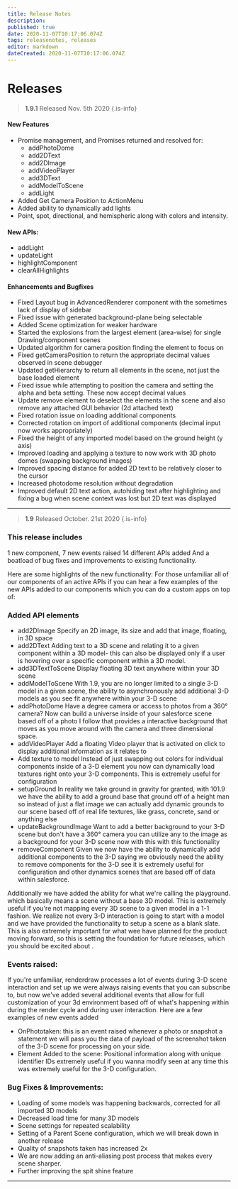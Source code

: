```yaml
---
title: Release Notes
description: 
published: true
date: 2020-11-07T10:17:06.074Z
tags: releasenotes, releases
editor: markdown
dateCreated: 2020-11-07T10:17:06.074Z
---
```


# Releases

>  **1.9.1**
Released Nov. 5th 2020 
{.is-info}


#### New Features
- Promise management, and Promises returned and resolved for: 
	- addPhotoDome
  - add2DText
  - add2DImage
  - addVideoPlayer
  - add3DText
  - addModelToScene
  - addLight
- Added Get Camera Position to ActionMenu
- Added ability to dynamically add lights 
- Point, spot, directional, and hemispheric along with colors and intensity.

#### New APIs:
- addLight
- updateLight
- highlightComponent
- clearAllHighlights


#### Enhancements and Bugfixes

- Fixed Layout bug in AdvancedRenderer component with the sometimes lack of display of sidebar
- Fixed issue with generated background-plane being selectable
- Added Scene optimization for weaker hardware
- Started the explosions from the largest element (area-wise) for single Drawing/component scenes
- Updated algorithm for camera position finding the element to focus on 
- Fixed getCameraPosition to return the appropriate decimal values observed in scene debugger
- Updated getHierarchy to return all elements in the scene, not just the base loaded element
- Fixed issue while attempting to position the camera and setting the alpha and beta setting. These now accept decimal values
- Update remove element to deselect the elements in the scene and also remove any attached GUI behavior (2d attached text) 
- Fixed rotation issue on loading additional components
- Corrected rotation on import of additional components (decimal input now works appropriately)
- Fixed the height of any imported model based on the ground height (y axis)
- Improved loading and applying a texture to now work with 3D photo domes (swapping background images)
- Improved spacing distance for added 2D text to be relatively closer to the cursor
- Increased photodome resolution without degradation
- Improved default 2D text action, autohiding text after highlighting and fixing a bug when scene context was lost but 2D text was displayed 
---

>  **1.9**
Released October. 21st 2020 
{.is-info}

### This release includes 
1 new component,
7 new events raised
14 different APIs added 
And a boatload of bug fixes and improvements to existing functionality. 

Here are some highlights of the new functionality:
For those unfamiliar all of our components of an active APIs if you can hear a few examples of the new APIs added to our components which you can do a custom apps on top of:
### Added API elements

- 	add2DImage
		Specify an 2D image, its size and add that image, floating, in 3D space 
- 	add2DText
		Adding text to a 3D scene and relating it to a given component within a 3D model- this can also be displayed only if a user is hovering over a specific component within a 3D model. 
- 	add3DTextToScene
		Display floating 3D text anywhere within your 3D scene
- 	addModelToScene
		With 1.9, you are no longer limited to a single 3-D model in a given scene, the ability to asynchronously add additional 3-D models as you see fit anywhere within your 3-D scene
- 	addPhotoDome
		Have a degree camera or access to photos from a 360° camera? Now can build a universe inside of your salesforce scene based off of a photo I follow that provides a interactive background that moves as you move around with the camera and three dimensional space.
- 	addVideoPlayer
		Add a floating Video player that is activated on click to display additional information as it relates to 
-    Add texture to model
		Instead of just swapping out colors for individual components inside of a 3-D element you now can dynamically load textures right onto your 3-D components. This is extremely useful for configuration
- 	setupGround
		In reality we take ground in gravity for granted, with 101.9 we have the ability to add a ground base that ground off of a height man so instead of just a flat image we can actually add dynamic grounds to our scene based off of real life textures, like grass, concrete, sand or anything else
- 	updateBackgroundImage
		Want to add a better background to your 3-D scene but don't have a 360° camera you can utilize any to the image as a background for your 3-D scene now with this with this functionality
- 	removeComponent
		Given we now have the ability to dynamically add additional components to the 3-D saying we obviously need the ability to remove components for the 3-D see it is extremely useful for configuration and other dynamics scenes that are based off of data within salesforce.

Additionally we have added the ability for what we're calling the playground. which basically means a scene without a base 3D model. This is extremely useful if you're not mapping every 3D scene to a given model in a 1-1 fashion. We realize not every 3-D interaction is going to start with a model and we have provided the functionality to setup a scene as a blank slate. This is also extremely important for what wee have planned for the product moving forward, so this is setting the foundation for future releases, which you should be excited about .

### Events raised:
If you're unfamiliar, renderdraw processes a lot of events during 3-D scene interaction and set up we were always raising events that you can subscribe to, but now we've added several additional events that allow for full customization of your 3d  environment based off of what's happening within during the render cycle and during user interaction. Here are a few examples of new events added 
- OnPhototaken: 
this is an event raised whenever a photo or snapshot a statement we will pass you the data of payload of the screenshot taken of the 3-D scene for processing on your side.
- Element Added to the scene:
Positional information along with unique identifier IDs extremely useful if you wanna modify seen at any time this was extremely useful for the 3-D configuration.

### Bug Fixes & Improvements:
- Loading of some models was happening backwards, corrected for all imported 3D models
- Decreased load time for many 3D models
- Scene settings for repeated scalability 
- Setting of a Parent Scene configuration, which we will break down in another release
- Quality of snapshots taken has increased 2x
- We are now adding an anti-aliasing post process that makes every scene sharper. 
- Further improving the spit shine feature 



---




